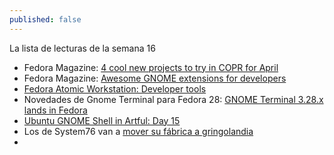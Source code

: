 ```yaml
---
published: false
---
```

La lista de lecturas de la semana 16


- Fedora Magazine: [4 cool new projects to try in COPR for April](https://fedoramagazine.org/4-try-copr-april-2018/)
- Fedora Magazine: [Awesome GNOME extensions for developers](https://fedoramagazine.org/awesome-gnome-extensions-developers/)
- [Fedora Atomic Workstation: Developer tools](https://blogs.gnome.org/mclasen/2018/04/16/fedora-atomic-workstation-developer-tools/)
- Novedades de Gnome Terminal para Fedora 28: [GNOME Terminal 3.28.x lands in Fedora](https://debarshiray.wordpress.com/2018/04/16/gnome-terminal-3-28-x-lands-in-fedora/)
- [Ubuntu GNOME Shell in Artful: Day 15](https://didrocks.fr/2017/10/16/ubuntu-gnome-shell-in-artful-day-15/)
- Los de System76 van a [mover su fábrica a gringolandia](https://opensource.com/article/18/4/system76-us-manufacturing-plant)
- 

